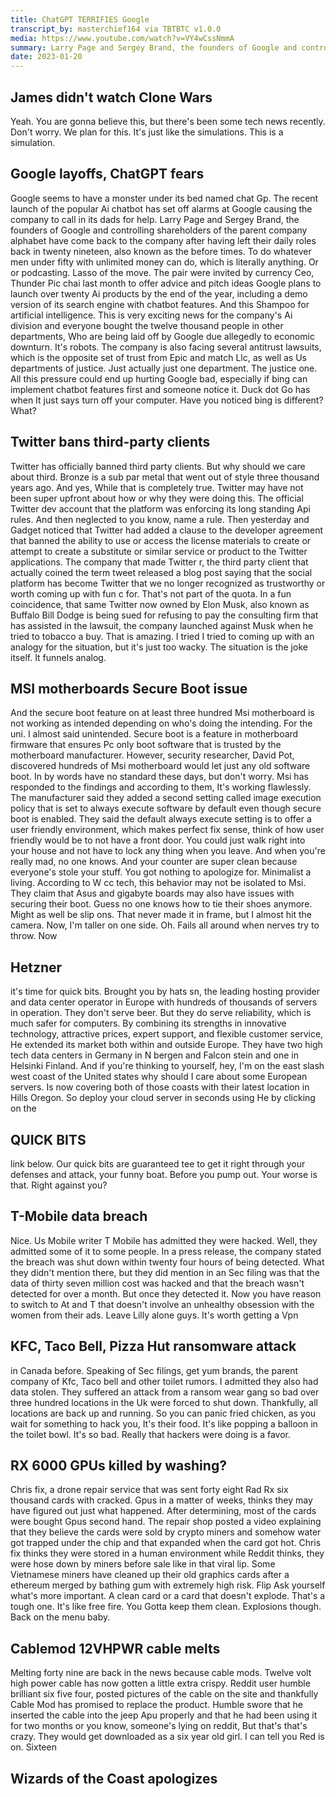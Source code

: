 ```yaml
---
title: ChatGPT TERRIFIES Google
transcript_by: masterchief164 via TBTBTC v1.0.0
media: https://www.youtube.com/watch?v=VY4wCssNmmA
summary: Larry Page and Sergey Brand, the founders of Google and controlling shareholders of the parent company alphabet have come back to the company. Google plans to launch over twenty Ai products by the end of the year, including a demo version of its search engine with chatbot features. Hats sn is the leading hosting provider and data center operator in Europe with hundreds of thousands of servers in operation. They have two high tech data centers in Germany in N bergen and Falcon stein and one in Helsinki Finland. Cable Mod has promised to replace the product. Wizards of the coast have finally apologized for trying to release a new worst version of the current open gaming license.
date: 2023-01-20
---
```




## James didn't watch Clone Wars

Yeah. You are gonna believe this, but there's been some tech news recently. Don't worry. We plan for this. It's just like the simulations. This is a simulation. 

## Google layoffs, ChatGPT fears

Google seems to have a monster under its bed named chat Gp. The recent launch of the popular Ai chatbot has set off alarms at Google causing the company to call in its dads for help. Larry Page and Sergey Brand, the founders of Google and controlling shareholders of the parent company alphabet have come back to the company after having left their daily roles back in twenty nineteen, also known as the before times. To do whatever men under fifty with unlimited money can do, which is literally anything. Or or podcasting. Lasso of the move. The pair were invited by currency Ceo, Thunder Pic chai last month to offer advice and pitch ideas Google plans to launch over twenty Ai products by the end of the year, including a demo version of its search engine with chatbot features. And this Shampoo for artificial intelligence. This is very exciting news for the company's Ai division and everyone bought the twelve thousand people in other departments, Who are being laid off by Google due allegedly to economic downturn. It's robots. The company is also facing several antitrust lawsuits, which is the opposite set of trust from Epic and match Llc, as well as Us departments of justice. Just actually just one department. The justice one. All this pressure could end up hurting Google bad, especially if bing can implement chatbot features first and someone notice it. Duck dot Go has when It just says turn off your computer. Have you noticed bing is different? What? 

## Twitter bans third-party clients

Twitter has officially banned third party clients. But why should we care about third. Bronze is a sub par metal that went out of style three thousand years ago. And yes, While that is completely true. Twitter may have not been super upfront about how or why they were doing this. The official Twitter dev account that the platform was enforcing its long standing Api rules. And then neglected to you know, name a rule. Then yesterday and Gadget noticed that Twitter had added a clause to the developer agreement that banned the ability to use or access the license materials to create or attempt to create a substitute or similar service or product to the Twitter applications. The company that made Twitter r, the third party client that actually coined the term tweet released a blog post saying that the social platform has become Twitter that we no longer recognized as trustworthy or worth coming up with fun c for. That's not part of the quota. In a fun coincidence, that same Twitter now owned by Elon Musk, also known as Buffalo Bill Dodge is being sued for refusing to pay the consulting firm that has assisted in the lawsuit, the company launched against Musk when he tried to tobacco a buy. That is amazing. I tried I tried to coming up with an analogy for the situation, but it's just too wacky. The situation is the joke itself. It funnels analog. 

## MSI motherboards Secure Boot issue

And the secure boot feature on at least three hundred Msi motherboard is not working as intended depending on who's doing the intending. For the uni. I almost said unintended. Secure boot is a feature in motherboard firmware that ensures Pc only boot software that is trusted by the motherboard manufacturer. However, security researcher, David Pot, discovered hundreds of Msi motherboard would let just any old software boot. In by words have no standard these days, but don't worry. Msi has responded to the findings and according to them, It's working flawlessly. The manufacturer said they added a second setting called image execution policy that is set to always execute software by default even though secure boot is enabled. They said the default always execute setting is to offer a user friendly environment, which makes perfect fix sense, think of how user friendly would be to not have a front door. You could just walk right into your house and not have to lock any thing when you leave. And when you're really mad, no one knows. And your counter are super clean because everyone's stole your stuff. You got nothing to apologize for. Minimalist a living. According to W cc tech, this behavior may not be isolated to Msi. They claim that Asus and gigabyte boards may also have issues with securing their boot. Guess no one knows how to tie their shoes anymore. Might as well be slip ons. That never made it in frame, but I almost hit the camera. Now, I'm taller on one side. Oh. Fails all around when nerves try to throw. Now 

## Hetzner

it's time for quick bits. Brought you by hats sn, the leading hosting provider and data center operator in Europe with hundreds of thousands of servers in operation. They don't serve beer. But they do serve reliability, which is much safer for computers. By combining its strengths in innovative technology, attractive prices, expert support, and flexible customer service, He extended its market both within and outside Europe. They have two high tech data centers in Germany in N bergen and Falcon stein and one in Helsinki Finland. And if you're thinking to yourself, hey, I'm on the east slash west coast of the United states why should I care about some European servers. Is now covering both of those coasts with their latest location in Hills Oregon. So deploy your cloud server in seconds using He by clicking on the 

## QUICK BITS

link below. Our quick bits are guaranteed tee to get it right through your defenses and attack, your funny boat. Before you pump out. Your worse is that. Right against you? 

## T-Mobile data breach

Nice. Us Mobile writer T Mobile has admitted they were hacked. Well, they admitted some of it to some people. In a press release, the company stated the breach was shut down within twenty four hours of being detected. What they didn't mention there, but they did mention in an Sec filing was that the data of thirty seven million cost was hacked and that the breach wasn't detected for over a month. But once they detected it. Now you have reason to switch to At and T that doesn't involve an unhealthy obsession with the women from their ads. Leave Lilly alone guys. It's worth getting a Vpn 

## KFC, Taco Bell, Pizza Hut ransomware attack

in Canada before. Speaking of Sec filings, get yum brands, the parent company of Kfc, Taco bell and other toilet rumors. I admitted they also had data stolen. They suffered an attack from a ransom wear gang so bad over three hundred locations in the Uk were forced to shut down. Thankfully, all locations are back up and running. So you can panic fried chicken, as you wait for something to hack you, It's their food. It's like popping a balloon in the toilet bowl. It's so bad. Really that hackers were doing is a favor. 

## RX 6000 GPUs killed by washing?

Chris fix, a drone repair service that was sent forty eight Rad Rx six thousand cards with cracked. Gpus in a matter of weeks, thinks they may have figured out just what happened. After determining, most of the cards were bought Gpus second hand. The repair shop posted a video explaining that they believe the cards were sold by crypto miners and somehow water got trapped under the chip and that expanded when the card got hot. Chris fix thinks they were stored in a human environment while Reddit thinks, they were hose down by miners before sale like in that viral lip. Some Vietnamese miners have cleaned up their old graphics cards after a ethereum merged by bathing gum with extremely high risk. Flip Ask yourself what's more important. A clean card or a card that doesn't explode. That's a tough one. It's like free fire. You Gotta keep them clean. Explosions though. Back on the menu baby. 

## Cablemod 12VHPWR cable melts

Melting forty nine are back in the news because cable mods. Twelve volt high power cable has now gotten a little extra crispy. Reddit user humble brilliant six five four, posted pictures of the cable on the site and thankfully Cable Mod has promised to replace the product. Humble swore that he inserted the cable into the jeep Apu properly and that he had been using it for two months or you know, someone's lying on reddit, But that's that's crazy. They would get downloaded as a six year old girl. I can tell you Red is on. Sixteen 

## Wizards of the Coast apologizes


